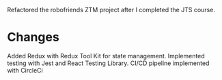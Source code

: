 Refactored the robofriends ZTM project after I completed the JTS course.

# Changes 

Added Redux with Redux Tool Kit for state management.
Implemented testing with Jest and React Testing Library.
CI/CD pipeline implemented with CircleCi
